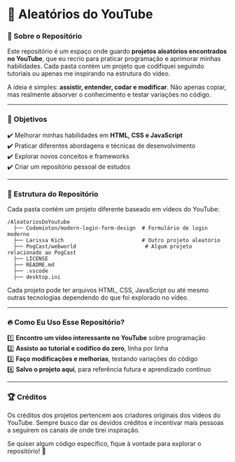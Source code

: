 # 🎯 Aleatórios do YouTube  

### 📌 Sobre o Repositório  
Este repositório é um espaço onde guardo **projetos aleatórios encontrados no YouTube**, que eu recrio para praticar programação e aprimorar minhas habilidades. Cada pasta contém um projeto que codifiquei seguindo tutoriais ou apenas me inspirando na estrutura do vídeo.  

A ideia é simples: **assistir, entender, codar e modificar**. Não apenas copiar, mas realmente absorver o conhecimento e testar variações no código.  

---

### 🚀 Objetivos  
✔️ Melhorar minhas habilidades em **HTML, CSS e JavaScript**  
✔️ Praticar diferentes abordagens e técnicas de desenvolvimento  
✔️ Explorar novos conceitos e frameworks  
✔️ Criar um repositório pessoal de estudos  

---

### 📂 Estrutura do Repositório  
Cada pasta contém um projeto diferente baseado em vídeos do YouTube:  

```
/AleatoriosDoYoutube
  ├── Codeminton/modern-login-form-design  # Formulário de login moderno
  ├── Larissa Kich                         # Outro projeto aleatório
  ├── PogCast/webworld                      # Algum projeto relacionado ao PogCast
  ├── LICENSE
  ├── README.md
  ├── .vscode
  ├── desktop.ini
```

Cada projeto pode ter arquivos HTML, CSS, JavaScript ou até mesmo outras tecnologias dependendo do que foi explorado no vídeo.  

---

### 🔥 Como Eu Uso Esse Repositório?  
1️⃣ **Encontro um vídeo interessante no YouTube** sobre programação  
2️⃣ **Assisto ao tutorial e codifico do zero**, linha por linha  
3️⃣ **Faço modificações e melhorias**, testando variações do código  
4️⃣ **Salvo o projeto aqui**, para referência futura e aprendizado contínuo  

---

### 🏆 Créditos  
Os créditos dos projetos pertencem aos criadores originais dos vídeos do YouTube. Sempre busco dar os devidos créditos e incentivar mais pessoas a seguirem os canais de onde tirei inspiração.  

Se quiser algum código específico, fique à vontade para explorar o repositório! 🚀  
